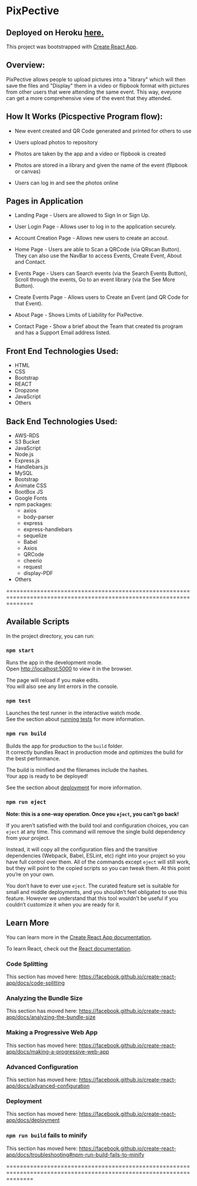 # __PixPective__

## Deployed on Heroku <a href="https://nameless-depths-39133.herokuapp.com/" rel="nofollow"> here.</a>

This project was bootstrapped with [Create React App](https://github.com/facebook/create-react-app).


## Overview:
PixPective allows people to upload pictures into a "library" which will then save the files and "Display" them in a video or flipbook format with pictures from other users that were attending the same event.  This way, eveyone can get a more comprehensive view of the event that they attended.


## How It Works (Picspective Program flow):

- New event created and QR Code generated and printed for others to use

- Users upload photos to repository

- Photos are taken by the app and a video or flipbook is created

- Photos are stored in a library and given the name of the event (flipbook or canvas)

- Users can log in and see the photos online


## Pages in Application

- Landing Page - Users are allowed to Sign In or Sign Up.

- User Login Page - Allows user to log in to the application securely.

- Account Creation Page - Allows new users to create an accout.

- Home Page - Users are able to Scan a QRCode (via QRscan Button).  They can also use the NavBar to access Events, Create Event, About and Contact.

- Events Page - Users can Search events (via the Search Events Button), Scroll through the events, Go to an event library (via the See More Button).

- Create Events Page - Allows users to Create an Event (and QR Code for that Event).

- About Page - Shows Limits of Liability for PixPective.

- Contact Page - Show a brief about the Team that created tis program and has a Support Email address listed.


## Front End Technologies Used:
- HTML
- CSS
- Bootstrap
- REACT
- Dropzone
- JavaScript
- Others


## Back End Technologies Used:
- AWS-RDS
- S3 Bucket
- JavaScript
- Node.js
- Express.js
- Handlebars.js
- MySQL
- Bootstrap
- Animate CSS
- BootBox JS
- Google Fonts
- npm packages:
    - axios
    - body-parser
    - express
    - express-handlebars
    - sequelize
    - Babel
    - Axios
    - QRCode
    - cheerio
    - request
    - display-PDF
- Others

====================================================================================================================

## Available Scripts

In the project directory, you can run:

### `npm start`

Runs the app in the development mode.<br />
Open [http://localhost:5000](http://localhost:5000) to view it in the browser.

The page will reload if you make edits.<br />
You will also see any lint errors in the console.

### `npm test`

Launches the test runner in the interactive watch mode.<br />
See the section about [running tests](https://facebook.github.io/create-react-app/docs/running-tests) for more information.

### `npm run build`

Builds the app for production to the `build` folder.<br />
It correctly bundles React in production mode and optimizes the build for the best performance.

The build is minified and the filenames include the hashes.<br />
Your app is ready to be deployed!

See the section about [deployment](https://facebook.github.io/create-react-app/docs/deployment) for more information.

### `npm run eject`

**Note: this is a one-way operation. Once you `eject`, you can’t go back!**

If you aren’t satisfied with the build tool and configuration choices, you can `eject` at any time. This command will remove the single build dependency from your project.

Instead, it will copy all the configuration files and the transitive dependencies (Webpack, Babel, ESLint, etc) right into your project so you have full control over them. All of the commands except `eject` will still work, but they will point to the copied scripts so you can tweak them. At this point you’re on your own.

You don’t have to ever use `eject`. The curated feature set is suitable for small and middle deployments, and you shouldn’t feel obligated to use this feature. However we understand that this tool wouldn’t be useful if you couldn’t customize it when you are ready for it.

## Learn More

You can learn more in the [Create React App documentation](https://facebook.github.io/create-react-app/docs/getting-started).

To learn React, check out the [React documentation](https://reactjs.org/).

### Code Splitting

This section has moved here: https://facebook.github.io/create-react-app/docs/code-splitting

### Analyzing the Bundle Size

This section has moved here: https://facebook.github.io/create-react-app/docs/analyzing-the-bundle-size

### Making a Progressive Web App

This section has moved here: https://facebook.github.io/create-react-app/docs/making-a-progressive-web-app

### Advanced Configuration

This section has moved here: https://facebook.github.io/create-react-app/docs/advanced-configuration

### Deployment

This section has moved here: https://facebook.github.io/create-react-app/docs/deployment

### `npm run build` fails to minify

This section has moved here: https://facebook.github.io/create-react-app/docs/troubleshooting#npm-run-build-fails-to-minify


====================================================================================================================





